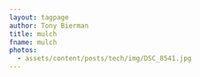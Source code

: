 ```yaml
---
layout: tagpage
author: Tony Bierman
title: mulch
fname: mulch
photos:
  - assets/content/posts/tech/img/DSC_8541.jpg
---
```

